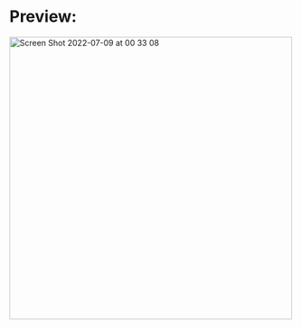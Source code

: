 # Preview:
<img width="500" alt="Screen Shot 2022-07-09 at 00 33 08" src="https://user-images.githubusercontent.com/69543583/178096474-13b0598b-83d9-4a3c-b09b-613222291932.png">
